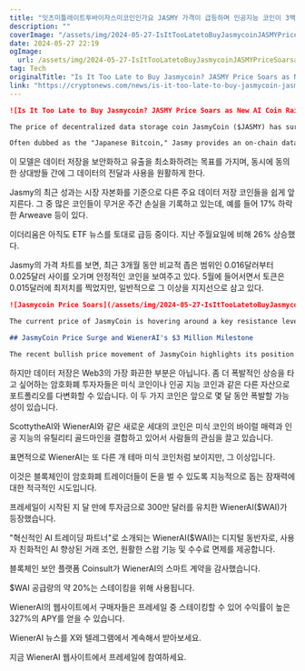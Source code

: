 ```yaml
---
title: "잇츠미틀레이트투바이자스미코인인가요 JASMY 가격이 급등하며 인공지능 코인이 3백만 달러를 모았습니다"
description: ""
coverImage: "/assets/img/2024-05-27-IsItTooLatetoBuyJasmycoinJASMYPriceSoarsasNewAICoinRaises3Million_thumbnail.png"
date: 2024-05-27 22:19
ogImage: 
  url: /assets/img/2024-05-27-IsItTooLatetoBuyJasmycoinJASMYPriceSoarsasNewAICoinRaises3Million_thumbnail.png
tag: Tech
originalTitle: "Is It Too Late to Buy Jasmycoin? JASMY Price Soars as New AI Coin Raises $3 Million"
link: "https://cryptonews.com/news/is-it-too-late-to-buy-jasmycoin-jasmy-price-soars-as-new-ai-coin-raises-3-million.htm"
---
```



```markdown
![Is It Too Late to Buy Jasmycoin? JASMY Price Soars as New AI Coin Raises $3 Million](/assets/img/2024-05-27-IsItTooLatetoBuyJasmycoinJASMYPriceSoarsasNewAICoinRaises3Million_thumbnail.png)

The price of decentralized data storage coin JasmyCoin ($JASMY) has surged 13% in the past 24 hours and 32% in the last week following news of the US SEC's approval of exchange-traded funds (ETFs) for Ethereum ($ETH), the blockchain that powers Jasmy.

Often dubbed as the "Japanese Bitcoin," Jasmy provides an on-chain data storage solution that empowers individuals with greater control and autonomy over their personal data through a feature known as a Personal Data Locker (PDL). Users can opt to share this data with businesses that are willing to pay for it.
```

<div class="content-ad"></div>

이 모델은 데이터 저장을 보안화하고 유출을 최소화하려는 목표를 가지며, 동시에 동의한 상대방들 간에 그 데이터의 전달과 사용을 원활하게 한다.

Jasmy의 최근 성과는 시장 자본화를 기준으로 다른 주요 데이터 저장 코인들을 쉽게 앞지른다. 그 중 많은 코인들이 무거운 주간 손실을 기록하고 있는데, 예를 들어 17% 하락한 Arweave 등이 있다.

이더리움은 아직도 ETF 뉴스를 토대로 급등 중이다. 지난 주월요일에 비해 26% 상승했다.

Jasmy의 가격 차트를 보면, 최근 3개월 동안 비교적 좁은 범위인 0.016달러부터 0.025달러 사이를 오가며 안정적인 코인을 보여주고 있다. 5월에 들어서면서 토큰은 0.015달러에 최저치를 찍었지만, 일반적으로 그 이상을 지지선으로 삼고 있다.


<div class="content-ad"></div>

```markdown
![Jasmycoin Price Soars](/assets/img/2024-05-27-IsItTooLatetoBuyJasmycoinJASMYPriceSoarsasNewAICoinRaises3Million_0.png)

The current price of JasmyCoin is hovering around a key resistance level, with recent whale activity pushing it close to 3 cents in the past 24 hours. This surge led to an overbought RSI value above 80, triggering a subsequent sell-off that pulled both the price and RSI down. The RSI now stands at 47, back in a healthy range but potentially susceptible to further fluctuations in the short term.

## JasmyCoin Price Surge and WienerAI's $3 Million Milestone

The recent bullish price movement of JasmyCoin highlights its position as one of the many projects tapping into the wide range of use cases offered by blockchain technology.
```

<div class="content-ad"></div>

하지만 데이터 저장은 Web3의 가장 화끈한 부분은 아닙니다. 좀 더 폭발적인 상승을 타고 싶어하는 암호화폐 투자자들은 미식 코인이나 인공 지능 코인과 같은 다른 자산으로 포트폴리오를 다변화할 수 있습니다. 이 두 가지 코인은 앞으로 몇 달 동안 폭발할 가능성이 있습니다.

ScottytheAI와 WienerAI와 같은 새로운 세대의 코인은 미식 코인의 바이럴 매력과 인공 지능의 유틸리티 골드마인을 결합하고 있어서 사람들의 관심을 끌고 있습니다.

표면적으로 WienerAI는 또 다른 개 테마 미식 코인처럼 보이지만, 그 이상입니다.

이것은 블록체인이 암호화폐 트레이더들이 돈을 벌 수 있도록 지능적으로 돕는 잠재력에 대한 적극적인 시도입니다.

<div class="content-ad"></div>

프레세일이 시작된 지 달 만에 투자금으로 300만 달러를 유치한 WienerAI($WAI)가 등장했습니다.

"혁신적인 AI 트레이딩 파트너"로 소개되는 WienerAI($WAI)는 디지털 동반자로, 사용자 친화적인 AI 향상된 거래 조언, 원활한 스왑 기능 및 수수료 면제를 제공합니다.

블록체인 보안 플랫폼 Coinsult가 WienerAI의 스마트 계약을 감사했습니다.

$WAI 공급량의 약 20%는 스테이킹을 위해 사용됩니다.

<div class="content-ad"></div>

WienerAI의 웹사이트에서 구매자들은 프레세일 중 스테이킹할 수 있어 수익률이 높은 327%의 APY를 얻을 수 있습니다.

WienerAI 뉴스를 X와 텔레그램에서 계속해서 받아보세요.

지금 WienerAI 웹사이트에서 프레세일에 참여하세요.